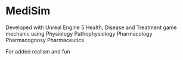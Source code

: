 # MediSim

Developed with Unreal Engine 5
Health, Disease and Treatment
game mechanic using
Physiology
Pathophysiology
Pharmacology
Pharmacognosy
Pharmaceutics

For added realism and fun